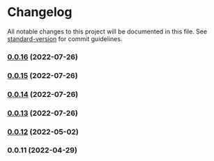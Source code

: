# Changelog

All notable changes to this project will be documented in this file. See [standard-version](https://github.com/conventional-changelog/standard-version) for commit guidelines.

### [0.0.16](https://github.com/GieziJo/GithubIssueBugReporter_private/compare/v0.0.15...v0.0.16) (2022-07-26)

### [0.0.15](https://github.com/GieziJo/GithubIssueBugReporter_private/compare/v0.0.14...v0.0.15) (2022-07-26)

### [0.0.14](https://github.com/GieziJo/GithubIssueBugReporter_private/compare/v0.0.13...v0.0.14) (2022-07-26)

### [0.0.13](https://github.com/GieziJo/GithubIssueBugReporter_private/compare/v0.0.12...v0.0.13) (2022-07-26)

### [0.0.12](https://github.com/GieziJo/GithubIssueBugReporter_private/compare/v0.0.11...v0.0.12) (2022-05-02)

### 0.0.11 (2022-04-29)
